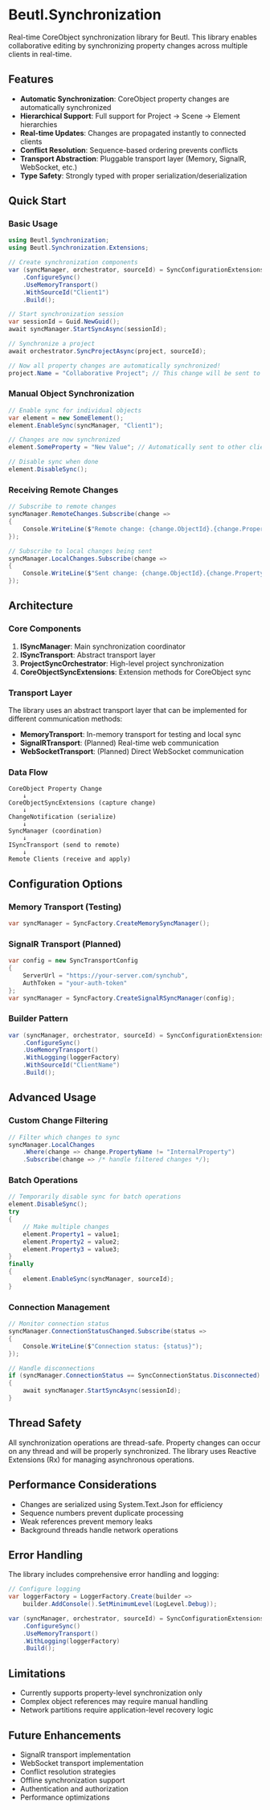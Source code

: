# Beutl.Synchronization

Real-time CoreObject synchronization library for Beutl. This library enables collaborative editing by synchronizing property changes across multiple clients in real-time.

## Features

- **Automatic Synchronization**: CoreObject property changes are automatically synchronized
- **Hierarchical Support**: Full support for Project → Scene → Element hierarchies
- **Real-time Updates**: Changes are propagated instantly to connected clients
- **Conflict Resolution**: Sequence-based ordering prevents conflicts
- **Transport Abstraction**: Pluggable transport layer (Memory, SignalR, WebSocket, etc.)
- **Type Safety**: Strongly typed with proper serialization/deserialization

## Quick Start

### Basic Usage

```csharp
using Beutl.Synchronization;
using Beutl.Synchronization.Extensions;

// Create synchronization components
var (syncManager, orchestrator, sourceId) = SyncConfigurationExtensions
    .ConfigureSync()
    .UseMemoryTransport()
    .WithSourceId("Client1")
    .Build();

// Start synchronization session
var sessionId = Guid.NewGuid();
await syncManager.StartSyncAsync(sessionId);

// Synchronize a project
await orchestrator.SyncProjectAsync(project, sourceId);

// Now all property changes are automatically synchronized!
project.Name = "Collaborative Project"; // This change will be sent to other clients
```

### Manual Object Synchronization

```csharp
// Enable sync for individual objects
var element = new SomeElement();
element.EnableSync(syncManager, "Client1");

// Changes are now synchronized
element.SomeProperty = "New Value"; // Automatically sent to other clients

// Disable sync when done
element.DisableSync();
```

### Receiving Remote Changes

```csharp
// Subscribe to remote changes
syncManager.RemoteChanges.Subscribe(change =>
{
    Console.WriteLine($"Remote change: {change.ObjectId}.{change.PropertyName} = {change.NewValue}");
});

// Subscribe to local changes being sent
syncManager.LocalChanges.Subscribe(change =>
{
    Console.WriteLine($"Sent change: {change.ObjectId}.{change.PropertyName} = {change.NewValue}");
});
```

## Architecture

### Core Components

1. **ISyncManager**: Main synchronization coordinator
2. **ISyncTransport**: Abstract transport layer
3. **ProjectSyncOrchestrator**: High-level project synchronization
4. **CoreObjectSyncExtensions**: Extension methods for CoreObject sync

### Transport Layer

The library uses an abstract transport layer that can be implemented for different communication methods:

- **MemoryTransport**: In-memory transport for testing and local sync
- **SignalRTransport**: (Planned) Real-time web communication
- **WebSocketTransport**: (Planned) Direct WebSocket communication

### Data Flow

```
CoreObject Property Change
    ↓
CoreObjectSyncExtensions (capture change)
    ↓
ChangeNotification (serialize)
    ↓
SyncManager (coordination)
    ↓
ISyncTransport (send to remote)
    ↓
Remote Clients (receive and apply)
```

## Configuration Options

### Memory Transport (Testing)

```csharp
var syncManager = SyncFactory.CreateMemorySyncManager();
```

### SignalR Transport (Planned)

```csharp
var config = new SyncTransportConfig
{
    ServerUrl = "https://your-server.com/synchub",
    AuthToken = "your-auth-token"
};
var syncManager = SyncFactory.CreateSignalRSyncManager(config);
```

### Builder Pattern

```csharp
var (syncManager, orchestrator, sourceId) = SyncConfigurationExtensions
    .ConfigureSync()
    .UseMemoryTransport()
    .WithLogging(loggerFactory)
    .WithSourceId("ClientName")
    .Build();
```

## Advanced Usage

### Custom Change Filtering

```csharp
// Filter which changes to sync
syncManager.LocalChanges
    .Where(change => change.PropertyName != "InternalProperty")
    .Subscribe(change => /* handle filtered changes */);
```

### Batch Operations

```csharp
// Temporarily disable sync for batch operations
element.DisableSync();
try
{
    // Make multiple changes
    element.Property1 = value1;
    element.Property2 = value2;
    element.Property3 = value3;
}
finally
{
    element.EnableSync(syncManager, sourceId);
}
```

### Connection Management

```csharp
// Monitor connection status
syncManager.ConnectionStatusChanged.Subscribe(status =>
{
    Console.WriteLine($"Connection status: {status}");
});

// Handle disconnections
if (syncManager.ConnectionStatus == SyncConnectionStatus.Disconnected)
{
    await syncManager.StartSyncAsync(sessionId);
}
```

## Thread Safety

All synchronization operations are thread-safe. Property changes can occur on any thread and will be properly synchronized. The library uses Reactive Extensions (Rx) for managing asynchronous operations.

## Performance Considerations

- Changes are serialized using System.Text.Json for efficiency
- Sequence numbers prevent duplicate processing
- Weak references prevent memory leaks
- Background threads handle network operations

## Error Handling

The library includes comprehensive error handling and logging:

```csharp
// Configure logging
var loggerFactory = LoggerFactory.Create(builder => 
    builder.AddConsole().SetMinimumLevel(LogLevel.Debug));

var (syncManager, orchestrator, sourceId) = SyncConfigurationExtensions
    .ConfigureSync()
    .UseMemoryTransport()
    .WithLogging(loggerFactory)
    .Build();
```

## Limitations

- Currently supports property-level synchronization only
- Complex object references may require manual handling
- Network partitions require application-level recovery logic

## Future Enhancements

- SignalR transport implementation
- WebSocket transport implementation
- Conflict resolution strategies
- Offline synchronization support
- Authentication and authorization
- Performance optimizations